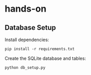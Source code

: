 # hands-on

## Database Setup

Install dependencies:

```
pip install -r requirements.txt
```

Create the SQLite database and tables:

```
python db_setup.py
```
